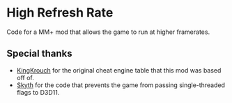 # High Refresh Rate

Code for a MM+ mod that allows the game to run at higher framerates.

## Special thanks

 - [KingKrouch](https://twitter.com/KingKrouch) for the original cheat engine table that this mod was based off of.
 - [Skyth](https://github.com/blueskythlikesclouds) for the code that prevents the game from passing single-threaded flags to D3D11.
